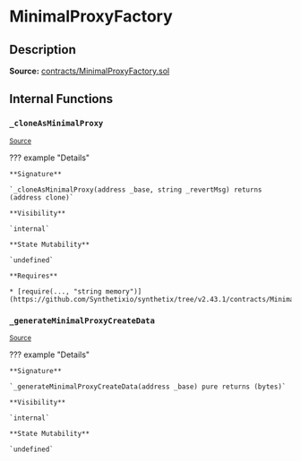 # MinimalProxyFactory

## Description

**Source:** [contracts/MinimalProxyFactory.sol](https://github.com/Synthetixio/synthetix/tree/v2.43.1/contracts/MinimalProxyFactory.sol)

## Internal Functions

### `_cloneAsMinimalProxy`

<sub>[Source](https://github.com/Synthetixio/synthetix/tree/v2.43.1/contracts/MinimalProxyFactory.sol#L5)</sub>

??? example "Details"

    **Signature**

    `_cloneAsMinimalProxy(address _base, string _revertMsg) returns (address clone)`

    **Visibility**

    `internal`

    **State Mutability**

    `undefined`

    **Requires**

    * [require(..., "string memory")](https://github.com/Synthetixio/synthetix/tree/v2.43.1/contracts/MinimalProxyFactory.sol#L17)

### `_generateMinimalProxyCreateData`

<sub>[Source](https://github.com/Synthetixio/synthetix/tree/v2.43.1/contracts/MinimalProxyFactory.sol#L20)</sub>

??? example "Details"

    **Signature**

    `_generateMinimalProxyCreateData(address _base) pure returns (bytes)`

    **Visibility**

    `internal`

    **State Mutability**

    `undefined`
